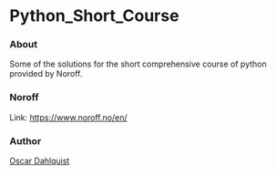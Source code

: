 # Python_Short_Course
### About
Some of the solutions for the short comprehensive course of python provided by Noroff.

### Noroff
Link: https://www.noroff.no/en/

### Author
[Oscar Dahlquist](https://github.com/Vattenkruka)
